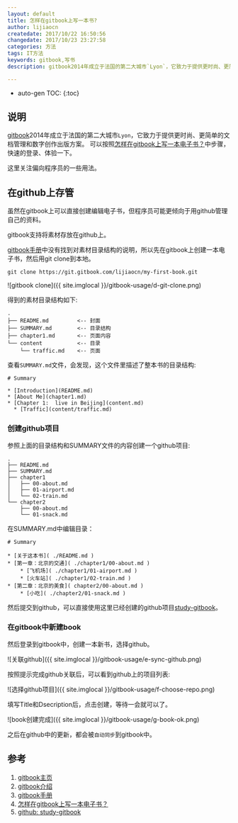 ```yaml
---
layout: default
title: 怎样在gitbook上写一本书?
author: lijiaocn
createdate: 2017/10/22 16:50:56
changedate: 2017/10/23 23:27:58
categories: 方法
tags: IT方法
keywords: gitbook,写书
description: gitbook2014年成立于法国的第二大城市`Lyon`，它致力于提供更时尚、更简单的文档管理和数字创作出版方案。

---
```


* auto-gen TOC:
{:toc}

## 说明 

[gitbook][1]2014年成立于法国的第二大城市`Lyon`，它致力于提供更时尚、更简单的文档管理和数字创作出版方案。
可以按照[怎样在gitbook上写一本电子书？][4]中步骤，快速的登录、体验一下。

这里关注偏向程序员的一些用法。

## 在github上存管

虽然在gitbook上可以直接创建编辑电子书，但程序员可能更倾向于用github管理自己的资料。

gitbook支持将素材存放在github上。

[gitbook手册][3]中没有找到对素材目录结构的说明，所以先在gitbook上创建一本电子书，然后用git clone到本地。

	git clone https://git.gitbook.com/lijiaocn/my-first-book.git

![gitbook clone]({{ site.imglocal }}/gitbook-usage/d-git-clone.png)

得到的素材目录结构如下:

	.
	├── README.md         <-- 封面
	├── SUMMARY.md        <-- 目录结构
	├── chapter1.md       <-- 页面内容
	└── content           <-- 目录
	    └── traffic.md    <-- 页面

查看`SUMMARY.md`文件，会发现，这个文件里描述了整本书的目录结构:

	# Summary
	
	* [Introduction](README.md)
	* [About Me](chapter1.md)
	* [Chapter 1:  live in Beijing](content.md)
	  * [Traffic](content/traffic.md)

### 创建github项目

参照上面的目录结构和SUMMARY文件的内容创建一个github项目:

	.
	├── README.md
	├── SUMMARY.md
	├── chapter1
	│   ├── 00-about.md
	│   ├── 01-airport.md
	│   └── 02-train.md
	└── chapter2
	    ├── 00-about.md
	    └── 01-snack.md

在SUMMARY.md中编辑目录：

	# Summary
	
	* [关于这本书]( ./README.md )
	* [第一章：北京的交通]( ./chapter1/00-about.md )
		* [飞机场]( ./chapter1/01-airport.md )
		* [火车站]( ./chapter1/02-train.md )
	* [第二章：北京的美食]( chapter2/00-about.md )
		* [小吃]( ./chapter2/01-snack.md )

然后提交到github，可以直接使用这里已经创建的github项目[study-gitbook][5]。

### 在gitbook中新建book

然后登录到gitbook中，创建一本新书，选择github。

![关联github]({{ site.imglocal }}/gitbook-usage/e-sync-github.png)

按照提示完成github关联后，可以看到github上的项目列表:

![选择github项目]({{ site.imglocal }}/gitbook-usage/f-choose-repo.png)

填写Title和Dsecription后，点击创建，等待一会就可以了。

![book创建完成]({{ site.imglocal }}/gitbook-usage/g-book-ok.png)

之后在github中的更新，都会被`自动同步`到gitbook中。

## 参考

1. [gitbook主页][1]
2. [gitbook介绍][2]
3. [gitbook手册][3]
4. [怎样在gitbook上写一本电子书？][4]
5. [github: study-gitbook][5]

[1]: https://www.gitbook.com/  "gitbook主页" 
[2]: https://www.gitbook.com/about  "gitbook介绍" 
[3]: https://help.gitbook.com/ "gitbook手册"
[4]: https://jingyan.baidu.com/article/08b6a59182ffae14a9092272.html "怎样在gitbook上写一本电子书？"
[5]: https://github.com/lijiaocn/study-gitbook "github: study-gitbook"
